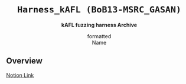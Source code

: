

<div align='center'>
  <h1><code>Harness_kAFL (BoB13-MSRC_GASAN)</code></h1>
  <p>
    <strong>kAFL fuzzing harness Archive</strong><br>
  </p>
  <p>
    formatted<br>Name
  </p>
</div>

## Overview
[Notion Link](https://www.notion.so/Fuzzing-e6952ee6af71490d8b5942e130a0a9f2?pvs=4)
